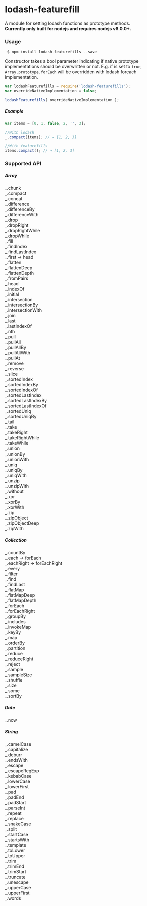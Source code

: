 # lodash-featurefill
A module for setting lodash functions as prototype methods.  
**Currently only built for nodejs and requires nodejs v6.0.0+.**

### Usage
     $ npm install lodash-featurefills --save
Constructor takes a bool parameter indicating if native prototype implementations should be overwritten or not. E.g. if is set to `true`, `Array.prototype.forEach` will be overridden with lodash foreach implementation.
```js
var lodashFeaturefills = require('lodash-featurefills');
var overrideNativeImplementation = false;

lodashFeaturefills( overrideNativeImplementation );
```

##### Example
```js
var items = [0, 1, false, 2, '', 3];

//With lodash
_.compact(items); // → [1, 2, 3]

//With featurefills
items.compact(); // → [1, 2, 3]
```

### Supported API

##### Array
_.chunk  
_.compact  
_.concat  
_.difference  
_.differenceBy  
_.differenceWith  
_.drop  
_.dropRight  
_.dropRightWhile  
_.dropWhile  
_.fill  
_.findIndex  
_.findLastIndex  
_.first → head  
_.flatten  
_.flattenDeep  
_.flattenDepth  
_.fromPairs  
_.head  
_.indexOf  
_.initial  
_.intersection  
_.intersectionBy  
_.intersectionWith  
_.join  
_.last  
_.lastIndexOf  
_.nth  
_.pull  
_.pullAll  
_.pullAllBy  
_.pullAllWith  
_.pullAt  
_.remove  
_.reverse  
_.slice  
_.sortedIndex  
_.sortedIndexBy  
_.sortedIndexOf  
_.sortedLastIndex  
_.sortedLastIndexBy  
_.sortedLastIndexOf  
_.sortedUniq  
_.sortedUniqBy  
_.tail  
_.take  
_.takeRight  
_.takeRightWhile  
_.takeWhile  
_.union  
_.unionBy  
_.unionWith  
_.uniq  
_.uniqBy  
_.uniqWith  
_.unzip  
_.unzipWith  
_.without  
_.xor  
_.xorBy  
_.xorWith  
_.zip  
_.zipObject  
_.zipObjectDeep  
_.zipWith  
##### Collection
_.countBy  
_.each → forEach  
_.eachRight → forEachRight  
_.every  
_.filter  
_.find  
_.findLast  
_.flatMap  
_.flatMapDeep  
_.flatMapDepth  
_.forEach  
_.forEachRight  
_.groupBy  
_.includes  
_.invokeMap  
_.keyBy  
_.map  
_.orderBy  
_.partition  
_.reduce  
_.reduceRight  
_.reject  
_.sample  
_.sampleSize  
_.shuffle  
_.size  
_.some  
_.sortBy  

##### Date
_.now  

##### String
_.camelCase  
_.capitalize  
_.deburr  
_.endsWith  
_.escape  
_.escapeRegExp  
_.kebabCase  
_.lowerCase  
_.lowerFirst  
_.pad  
_.padEnd  
_.padStart  
_.parseInt  
_.repeat  
_.replace  
_.snakeCase  
_.split  
_.startCase  
_.startsWith  
_.template  
_.toLower  
_.toUpper  
_.trim  
_.trimEnd  
_.trimStart  
_.truncate  
_.unescape  
_.upperCase  
_.upperFirst  
_.words  